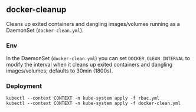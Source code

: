## docker-cleanup

Cleans up exited containers and dangling images/volumes running as a DaemonSet (`docker-clean.yml`).

### Env
In the DaemonSet (`docker-clean.yml`) you can set `DOCKER_CLEAN_INTERVAL` to modify the interval when it cleans up exited containers and dangling images/volumes; defaults to 30min (1800s).

### Deployment

```
kubectl --context CONTEXT -n kube-system apply -f rbac.yml
kubectl --context CONTEXT -n kube-system apply -f docker-clean.yml
```
